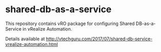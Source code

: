 # shared-db-as-a-service
This repository contains vRO package for configuring Shared DB-as-a-Service in vRealize Automation.

Details available at http://vtechguru.com/2017/07/shared-db-service-vrealize-automation.html 
